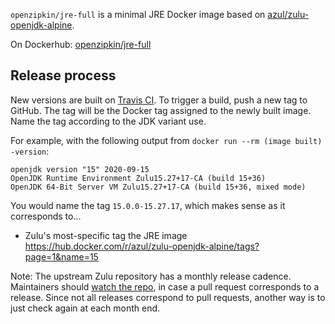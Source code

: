 `openzipkin/jre-full` is a minimal JRE Docker image based on [azul/zulu-openjdk-alpine](https://hub.docker.com/r/azul/zulu-openjdk-alpine).

On Dockerhub: [openzipkin/jre-full](https://hub.docker.com/r/openzipkin/jre-full/)

## Release process

New versions are built on [Travis CI](https://travis-ci.org/openzipkin/docker-jre-full). To trigger a build, push a new tag to GitHub. The tag will be the Docker tag assigned to the newly built image. Name the tag according to the JDK variant use.

For example, with the following output from `docker run --rm (image built) -version`:
```
openjdk version "15" 2020-09-15
OpenJDK Runtime Environment Zulu15.27+17-CA (build 15+36)
OpenJDK 64-Bit Server VM Zulu15.27+17-CA (build 15+36, mixed mode)
```

You would name the tag `15.0.0-15.27.17`, which makes sense as it corresponds to...
 * Zulu's most-specific tag the JRE image https://hub.docker.com/r/azul/zulu-openjdk-alpine/tags?page=1&name=15

Note: The upstream Zulu repository has a monthly release cadence. Maintainers should [watch the repo](https://github.com/zulu-openjdk/zulu-openjdk/watchers),
in case a pull request corresponds to a release. Since not all releases correspond to pull requests,
another way is to just check again at each month end.
